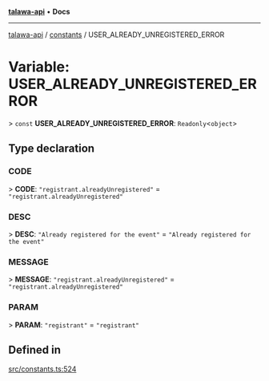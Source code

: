 [**talawa-api**](../../README.md) • **Docs**

***

[talawa-api](../../modules.md) / [constants](../README.md) / USER\_ALREADY\_UNREGISTERED\_ERROR

# Variable: USER\_ALREADY\_UNREGISTERED\_ERROR

\> `const` **USER\_ALREADY\_UNREGISTERED\_ERROR**: `Readonly`\<`object`\>

## Type declaration

### CODE

\> **CODE**: `"registrant.alreadyUnregistered"` = `"registrant.alreadyUnregistered"`

### DESC

\> **DESC**: `"Already registered for the event"` = `"Already registered for the event"`

### MESSAGE

\> **MESSAGE**: `"registrant.alreadyUnregistered"` = `"registrant.alreadyUnregistered"`

### PARAM

\> **PARAM**: `"registrant"` = `"registrant"`

## Defined in

[src/constants.ts:524](https://github.com/PalisadoesFoundation/talawa-api/blob/92443bb6a5ff3ed66457149a509401986a82e570/src/constants.ts#L524)
